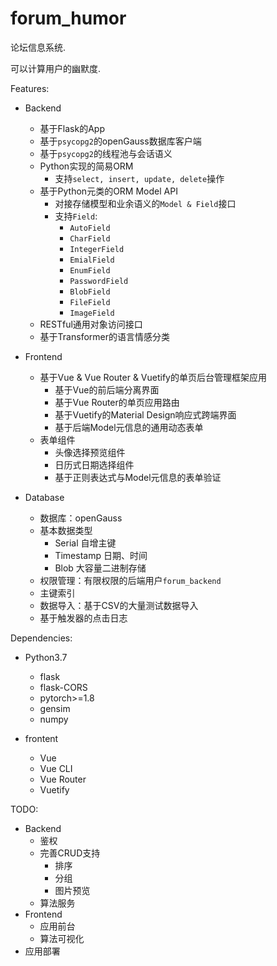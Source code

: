 # forum_humor

论坛信息系统.

可以计算用户的幽默度.

Features:
- Backend
  - 基于Flask的App
  - 基于`psycopg2`的openGauss数据库客户端
  - 基于`psycopg2`的线程池与会话语义
  - Python实现的简易ORM
    - 支持`select, insert, update, delete`操作
  - 基于Python元类的ORM Model API
    - 对接存储模型和业余语义的`Model & Field`接口
    - 支持`Field`:
      - `AutoField`
      - `CharField`
      - `IntegerField`
      - `EmialField`
      - `EnumField`
      - `PasswordField`
      - `BlobField`
      - `FileField`
      - `ImageField`
  - RESTful通用对象访问接口
  - 基于Transformer的语言情感分类
  
- Frontend
  - 基于Vue & Vue Router & Vuetify的单页后台管理框架应用
    - 基于Vue的前后端分离界面
    - 基于Vue Router的单页应用路由
    - 基于Vuetify的Material Design响应式跨端界面
    - 基于后端Model元信息的通用动态表单
  - 表单组件
    - 头像选择预览组件
    - 日历式日期选择组件
    - 基于正则表达式与Model元信息的表单验证

- Database
  - 数据库：openGauss
  - 基本数据类型
    - Serial 自增主键
    - Timestamp 日期、时间
    - Blob 大容量二进制存储
  - 权限管理：有限权限的后端用户`forum_backend`
  - 主键索引
  - 数据导入：基于CSV的大量测试数据导入
  - 基于触发器的点击日志

Dependencies:
- Python3.7
  - flask
  - flask-CORS
  - pytorch>=1.8
  - gensim
  - numpy

- frontent
  - Vue
  - Vue CLI
  - Vue Router
  - Vuetify

TODO:
- Backend
  - 鉴权
  - 完善CRUD支持
    - 排序
    - 分组
    - 图片预览
  - 算法服务
- Frontend
  - 应用前台
  - 算法可视化
- 应用部署